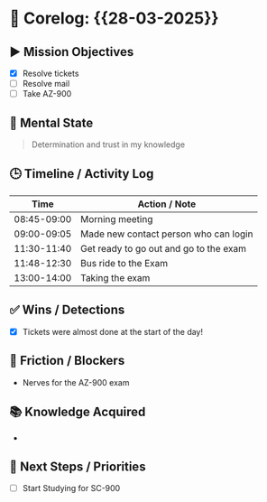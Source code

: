 # 🧠 Corelog: {{28-03-2025}}

## ▶️ Mission Objectives
- [x] Resolve tickets
- [ ] Resolve mail
- [ ] Take AZ-900

## 🧠 Mental State
> Determination and trust in my knowledge

## 🕒 Timeline / Activity Log
| Time       | Action / Note                          |
|------------|----------------------------------------|
| 08:45-09:00| Morning meeting |
| 09:00-09:05| Made new contact person who can login |
| 11:30-11:40| Get ready to go out and go to the exam |
| 11:48-12:30| Bus ride to the Exam | 
| 13:00-14:00| Taking the exam |

## ✅ Wins / Detections
- [x] Tickets were almost done at the start of the day!

## 🛑 Friction / Blockers
- Nerves for the AZ-900 exam

## 📚 Knowledge Acquired
- 

## 🧭 Next Steps / Priorities
- [ ] Start Studying for SC-900
